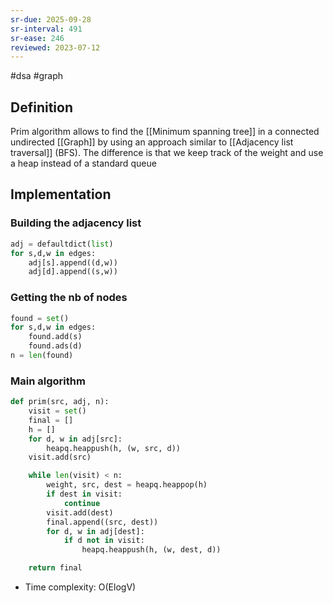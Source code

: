 ```yaml
---
sr-due: 2025-09-28
sr-interval: 491
sr-ease: 246
reviewed: 2023-07-12
---
```


#dsa #graph

## Definition

Prim algorithm allows to find the [[Minimum spanning tree]] in a connected undirected [[Graph]] by using an approach similar to [[Adjacency list traversal]] (BFS). The difference is that we keep track of the weight and use a heap instead of a standard queue

## Implementation

### Building the adjacency list

```python
adj = defaultdict(list)
for s,d,w in edges:
    adj[s].append((d,w))
    adj[d].append((s,w))
```

### Getting the nb of nodes

```python
found = set()
for s,d,w in edges:
    found.add(s)
    found.ads(d)
n = len(found)
```

### Main algorithm

```python
def prim(src, adj, n):
    visit = set()
    final = []
    h = []
    for d, w in adj[src]:
        heapq.heappush(h, (w, src, d))
    visit.add(src)

    while len(visit) < n:
        weight, src, dest = heapq.heappop(h)
        if dest in visit:
            continue
        visit.add(dest)
        final.append((src, dest))
        for d, w in adj[dest]:
            if d not in visit:
                heapq.heappush(h, (w, dest, d))

    return final

```

- Time complexity: O(ElogV)

